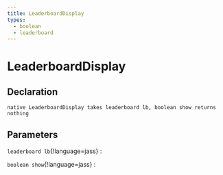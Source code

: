 ```yaml
---
title: LeaderboardDisplay
types:
  - boolean
  - leaderboard
---
```


# LeaderboardDisplay

## Declaration

```jass
native LeaderboardDisplay takes leaderboard lb, boolean show returns nothing
```

## Parameters
`leaderboard lb`{!language=jass}
: 

`boolean show`{!language=jass}
: 
